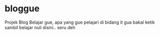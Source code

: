 # bloggue
Projek Blog Belajar gue, apa yang gue pelajari di bidang it gua bakal ketik sambil belajar nuli disini.. seru deh
